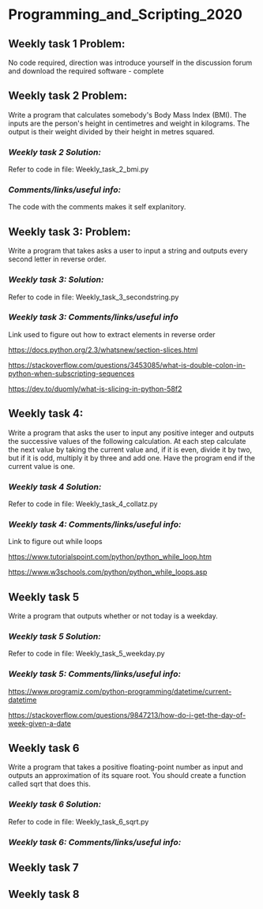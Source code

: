 # Programming_and_Scripting_2020

## Weekly task 1 Problem:
No code required, direction was introduce yourself in the discussion forum and download the required software - complete

## Weekly task 2 Problem:
Write a program that calculates somebody's Body Mass Index (BMI). The inputs are the person's height in centimetres and weight in kilograms. The output is their weight divided by their height in metres squared.
### *Weekly task 2 Solution:*
Refer to code in file: Weekly_task_2_bmi.py
### *Comments/links/useful info:*
The code with the comments makes it self explanitory.

## Weekly task 3: Problem:
Write a program that takes asks a user to input a string and outputs every second letter in reverse order.
### *Weekly task 3: Solution:*
Refer to code in file: Weekly_task_3_secondstring.py
### *Weekly task 3: Comments/links/useful info*
Link used to figure out how to extract elements in reverse order

https://docs.python.org/2.3/whatsnew/section-slices.html

https://stackoverflow.com/questions/3453085/what-is-double-colon-in-python-when-subscripting-sequences

https://dev.to/duomly/what-is-slicing-in-python-58f2

## Weekly task 4:
Write a program that asks the user to input any positive integer and outputs the successive values of the following calculation. At each step calculate the next value by taking the current value and, if it is even, divide it by two, but if it is odd, multiply it by three and add one. Have the program end if the current value is one.
### *Weekly task 4 Solution:*
Refer to code in file: Weekly_task_4_collatz.py
### *Weekly task 4: Comments/links/useful info:*
Link to figure out while loops 

https://www.tutorialspoint.com/python/python_while_loop.htm 

https://www.w3schools.com/python/python_while_loops.asp

## Weekly task 5
Write a program that outputs whether or not today is a weekday.
### *Weekly task 5 Solution:*
Refer to code in file: Weekly_task_5_weekday.py
### *Weekly task 5: Comments/links/useful info:*
https://www.programiz.com/python-programming/datetime/current-datetime

https://stackoverflow.com/questions/9847213/how-do-i-get-the-day-of-week-given-a-date

## Weekly task 6
Write a program that takes a positive floating-point number as input and outputs an approximation of its square root. You should create a function called sqrt that does this.
### *Weekly task 6 Solution:*
Refer to code in file: Weekly_task_6_sqrt.py
### *Weekly task 6: Comments/links/useful info:*

## Weekly task 7

## Weekly task 8

